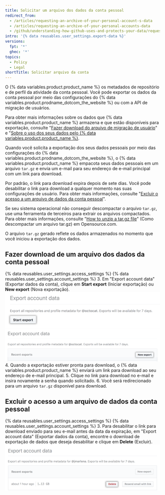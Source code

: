 ```yaml
---
title: Solicitar um arquivo dos dados da conta pessoal
redirect_from:
  - /articles/requesting-an-archive-of-your-personal-account-s-data
  - /articles/requesting-an-archive-of-your-personal-accounts-data
  - /github/understanding-how-github-uses-and-protects-your-data/requesting-an-archive-of-your-personal-accounts-data
intro: '{% data reusables.user_settings.export-data %}'
versions:
  fpt: '*'
  ghec: '*'
topics:
  - Policy
  - Legal
shortTitle: Solicitar arquivo da conta
---
```


O {% data variables.product.product_name %} os metadados de repositório e de perfil da atividade da conta pessoal. Você pode exportar os dados da conta pessoal por meio das configurações do {% data variables.product.prodname_dotcom_the_website %} ou com a API de migração de usuários.

Para obter mais informações sobre os dados que {% data variables.product.product_name %} armazena e que estão disponíveis para exportação, consulte "[Fazer download do arquivo de migração de usuário](/rest/reference/migrations#download-a-user-migration-archive)" e "[Sobre o uso dos seus dados pelo {% data variables.product.product_name %}](/articles/about-github-s-use-of-your-data).

Quando você solicita a exportação dos seus dados pessoais por meio das configurações do {% data variables.product.prodname_dotcom_the_website %}, o {% data variables.product.product_name %} empacota seus dados pessoais em um arquivo `tar.gz` e envia um e-mail para seu endereço de e-mail principal com um link para download.

Por padrão, o link para download expira depois de sete dias. Você pode desabilitar o link para download a qualquer momento nas suas configurações de usuário. Para obter mais informações, consulte "[Excluir o acesso a um arquivo de dados da conta pessoal](/articles/requesting-an-archive-of-your-personal-account-s-data/#deleting-access-to-an-archive-of-your-personal-accounts-data)".

Se seu sistema operacional não conseguir descompactar o arquivo `tar.gz`, use uma ferramenta de terceiros para extrair os arquivos compactados. Para obter mais informações, consulte "[How to unzip a tar.gz file](https://opensource.com/article/17/7/how-unzip-targz-file)" (Como descompactar um arquivo tar.gz) em Opensource.com.

O arquivo `tar.gz` gerado reflete os dados armazenados no momento que você iniciou a exportação dos dados.

## Fazer download de um arquivo dos dados da conta pessoal

{% data reusables.user_settings.access_settings %}
{% data reusables.user_settings.account_settings %}
3. Em "Export account data" (Exportar dados da conta), clique em **Start export** (Iniciar exportação) ou **New export** (Nova exportação). ![Botão de início da exportação de dados pessoais em destaque](/assets/images/help/repository/export-personal-data.png) ![Botão de nova exportação de dados pessoais em destaque](/assets/images/help/repository/new-export.png)
4. Quando a exportação estiver pronta para download, o {% data variables.product.product_name %} enviará um link para download ao seu endereço de e-mail principal.
5. Clique no link para download no e-mail e insira novamente a senha quando solicitado.
6. Você será redirecionado para um arquivo `tar.gz` disponível para download.

## Excluir o acesso a um arquivo de dados da conta pessoal

{% data reusables.user_settings.access_settings %}
{% data reusables.user_settings.account_settings %}
3. Para desabilitar o link para download enviado para seu e-mail antes da data da expiração, em "Export account data" (Exportar dados da conta), encontre o download de exportação de dados que deseja desabilitar e clique em **Delete** (Excluir). ![Botão de exclusão do pacote de exportação de dados pessoais em destaque](/assets/images/help/repository/delete-export-personal-account-data.png)
